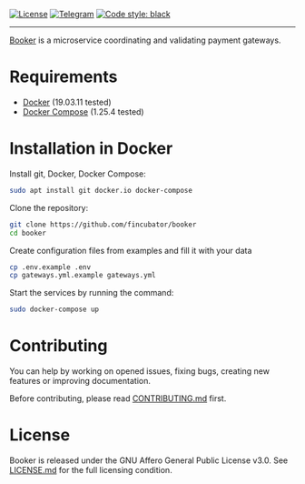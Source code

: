 [![License]][LICENSE.md]
[![Telegram]][Teletram join]
[![Code style: black]][black code style]

--------------------------------------------------------------------------------

[Booker][Teletram join] is a microservice coordinating and validating payment
gateways.

# Requirements
* [Docker] (19.03.11 tested)
* [Docker Compose] (1.25.4 tested)

# Installation in Docker
Install git, Docker, Docker Compose:
```bash
sudo apt install git docker.io docker-compose
```
Clone the repository:
```bash
git clone https://github.com/fincubator/booker
cd booker
```
Create configuration files from examples and fill it with your data
```bash
cp .env.example .env
cp gateways.yml.example gateways.yml
```

Start the services by running the command:
```bash
sudo docker-compose up
```

# Contributing
You can help by working on opened issues, fixing bugs, creating new features or
improving documentation.

Before contributing, please read [CONTRIBUTING.md] first.

# License
Booker is released under the GNU Affero General Public License v3.0. See
[LICENSE.md] for the full licensing condition.

[License]: https://img.shields.io/github/license/fincubator/payment-gateway
[LICENSE.md]: LICENSE.md
[CONTRIBUTING.md]: CONTRIBUTING.md
[Telegram]: https://img.shields.io/badge/Telegram-fincubator-blue?logo=telegram
[Teletram join]: https://t.me/fincubator
[Code style: black]: https://img.shields.io/badge/code%20style-black-000000.svg
[black code style]: https://github.com/psf/black
[Docker]: https://www.docker.com
[Docker Compose]: https://www.docker.com
